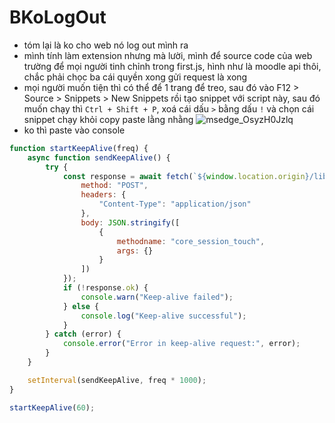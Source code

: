 # BKoLogOut
- tóm lại là ko cho web nó log out mình ra
- mình tính làm extension nhưng mà lười, mình để source code của web trường để mọi người tinh chỉnh trong first.js, hình như là moodle api thôi, chắc phải chọc ba cái quyền xong gửi request là xong
- mọi người muốn tiện thì có thể để 1 trang để treo, sau đó vào F12 > Source > Snippets > New Snippets rồi tạo snippet với script này, sau đó muốn chạy thì `Ctrl + Shift + P`, xoá cái dấu `>` bằng dấu `!` và chọn cái snippet chạy khỏi copy paste lằng nhằng
![msedge_OsyzH0Jzlq](https://github.com/user-attachments/assets/c1a81223-23c3-4465-979b-4b3941ff0d63)
- ko thì paste vào console
```js
function startKeepAlive(freq) {
    async function sendKeepAlive() {
        try {
            const response = await fetch(`${window.location.origin}/lib/ajax/service.php`, {
                method: "POST",
                headers: {
                    "Content-Type": "application/json"
                },
                body: JSON.stringify([
                    {
                        methodname: "core_session_touch",
                        args: {}
                    }
                ])
            });
            if (!response.ok) {
                console.warn("Keep-alive failed");
            } else {
                console.log("Keep-alive successful");
            }
        } catch (error) {
            console.error("Error in keep-alive request:", error);
        }
    }

    setInterval(sendKeepAlive, freq * 1000);
}

startKeepAlive(60);
```
